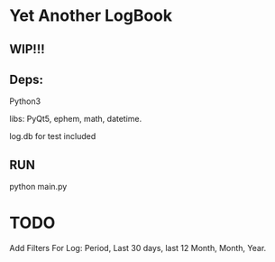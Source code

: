 # Yet Another LogBook
WIP!!!
----------------------
Deps:
------
Python3

libs: PyQt5, ephem, math, datetime.

log.db for test included


RUN
---
python main.py


# TODO

Add Filters For Log: Period, Last 30 days, last 12 Month, Month, Year.
